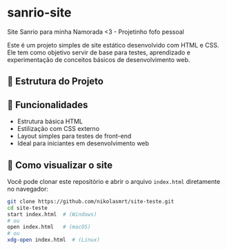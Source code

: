 # sanrio-site
Site Sanrio para minha Namorada <3 - Projetinho fofo pessoal

Este é um projeto simples de site estático desenvolvido com HTML e CSS. Ele tem como objetivo servir de base para testes, aprendizado e experimentação de conceitos básicos de desenvolvimento web.

## 📁 Estrutura do Projeto

## 🧪 Funcionalidades

- Estrutura básica HTML
- Estilização com CSS externo
- Layout simples para testes de front-end
- Ideal para iniciantes em desenvolvimento web

## 🚀 Como visualizar o site

Você pode clonar este repositório e abrir o arquivo `index.html` diretamente no navegador:

```bash
git clone https://github.com/nikolasmrt/site-teste.git
cd site-teste
start index.html  # (Windows)
# ou
open index.html   # (macOS)
# ou
xdg-open index.html  # (Linux)

